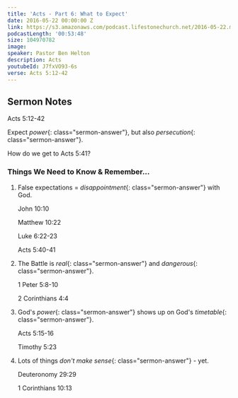 ```yaml
---
title: 'Acts - Part 6: What to Expect'
date: 2016-05-22 00:00:00 Z
link: https://s3.amazonaws.com/podcast.lifestonechurch.net/2016-05-22.mp3
podcastLength: '00:53:48'
size: 104970782
image: 
speaker: Pastor Ben Helton
description: Acts
youtubeId: J7fxVO93-6s
verse: Acts 5:12-42
---
```


## Sermon Notes

Acts 5:12-42

Expect *power*{: class="sermon-answer"}, but also *persecution*{: class="sermon-answer"}.

How do we get to Acts 5:41?

### Things We Need to Know & Remember...

1. False expectations = *disappointment*{: class="sermon-answer"} with God.

    John 10:10

    Matthew 10:22

    Luke 6:22-23

    Acts 5:40-41

2. The Battle is *real*{: class="sermon-answer"} and *dangerous*{: class="sermon-answer"}.

   1 Peter 5:8-10

   2 Corinthians 4:4

3. God's *power*{: class="sermon-answer"} shows up on God's *timetable*{: class="sermon-answer"}.

   Acts 5:15-16

   Timothy 5:23

4. Lots of things *don't make sense*{: class="sermon-answer"} - yet.

   Deuteronomy 29:29

   1 Corinthians 10:13
